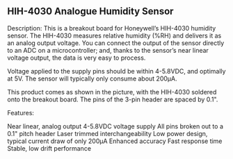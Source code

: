 ## HIH-4030 Analogue Humidity Sensor

Description: This is a breakout board for Honeywell’s HIH-4030 humidity sensor. The HIH-4030 measures relative humidity (%RH) and delivers it as an analog output voltage. You can connect the output of the sensor directly to an ADC on a microcontroller; and, thanks to the sensor’s near linear voltage output, the data is very easy to process.

Voltage applied to the supply pins should be within 4-5.8VDC, and optimally at 5V. The sensor will typically only consume about 200μA.

This product comes as shown in the picture, with the HIH-4030 soldered onto the breakout board. The pins of the 3-pin header are spaced by 0.1".

Features:

Near linear, analog output
4-5.8VDC voltage supply
All pins broken out to a 0.1" pitch header
Laser trimmed interchangeability
Low power design, typical current draw of only 200μA
Enhanced accuracy
Fast response time
Stable, low drift performance
